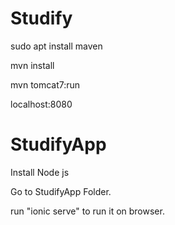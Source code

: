 # Studify

sudo apt install maven

mvn install

mvn tomcat7:run

localhost:8080


# StudifyApp

Install Node js

Go to StudifyApp Folder.

run "ionic serve" to run it on browser.

